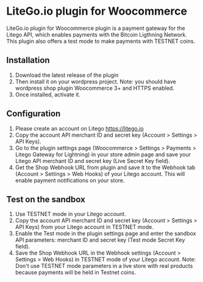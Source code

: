 # LiteGo.io plugin for Woocommerce

LiteGo.io plugin for Woocommerce plugin is a payment gateway for the Litego API, which enables payments with the Bitcoin Ligthning Network.
This plugin also offers a test mode to make payments with TESTNET coins.

## Installation

1. Download the latest release of the plugin
2. Then install it on your wordpress project. Note: you should have wordpress shop plugin Woocommerce 3+ and HTTPS enabled.
3. Once installed, activate it.

## Configuration

1. Please create an account on Litego https://litego.io
2. Copy the account API merchant ID and secret key (Account > Settings > API Keys).
3. Go to the plugin settings page (Woocommerce > Settings > Payments > Litego Gateway for Lightning) in your store admin page and save your Litego API merchant ID and secret key (Live Secret Key field).
4. Get the Shop Webhook URL from plugin and save it to the Webhook tab (Account > Settings > Web Hooks) of your Litego account. This will enable payment notifications on your store.

## Test on the sandbox
1. Use TESTNET mode in your Litego account.
2. Copy the account API merchant ID and secret key (Account > Settings > API Keys) from your Litego account in TESTNET mode.
3. Enable the Test mode in the plugin settings page and enter the sandbox API parameters: merchant ID and secret key (Test mode Secret Key field).
4. Save the Shop Webhook URL in the Webhook settings (Account > Settings > Web Hooks) in TESTNET mode of your Litego account.
Note: Don't use TESTNET mode parameters in a live store with real products because payments will be held in Testnet coins.
